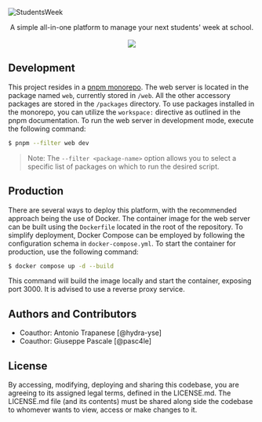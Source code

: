![StudentsWeek](https://i.imgur.com/pc3C5Ir.png)

<div align="center">
A simple all-in-one platform to manage your next students' week at school.
</div>

<br />
<div align="center"><a href="https://drone.dev.codegiik.com/codegiik/studentsweek">
  <img src="https://drone.dev.codegiik.com/api/badges/codegiik/studentsweek/status.svg" />
</a>
</div>

## Development

This project resides in a [pnpm monorepo](https://pnpm.io/workspaces). The web server is located in the package named `web`, currently stored in `/web`. All the other accessory packages are stored in the `/packages` directory. To use packages installed in the monorepo, you can utilize the `workspace:` directive as outlined in the pnpm documentation. To run the web server in development mode, execute the following command:
```sh
$ pnpm --filter web dev
```
> Note: The `--filter <package-name>` option allows you to select a specific list of packages on which to run the desired script.

## Production

There are several ways to deploy this platform, with the recommended approach being the use of Docker. The container image for the web server can be built using the `Dockerfile` located in the root of the repository. To simplify deployment, Docker Compose can be employed by following the configuration schema in `docker-compose.yml`. To start the container for production, use the following command:
```sh
$ docker compose up -d --build
```
This command will build the image locally and start the container, exposing port 3000. It is advised to use a reverse proxy service.

## Authors and Contributors

- Coauthor: Antonio Trapanese [@hydra-yse]
- Coauthor: Giuseppe Pascale [@pasc4le]

## License

By accessing, modifying, deploying and sharing this codebase, you are agreeing to its assigned legal terms, defined in the LICENSE.md. The LICENSE.md file (and its contents) must be shared along side the codebase to whomever wants to view, access or make changes to it.
